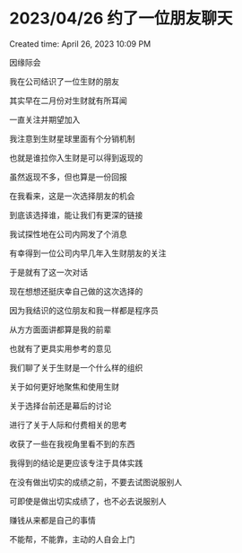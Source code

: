 # 2023/04/26 约了一位朋友聊天

Created time: April 26, 2023 10:09 PM

因缘际会

我在公司结识了一位生财的朋友

其实早在二月份对生财就有所耳闻

一直关注并期望加入

我注意到生财星球里面有个分销机制

也就是谁拉你入生财是可以得到返现的

虽然返现不多，但也算是一份回报

在我看来，这是一次选择朋友的机会

到底该选择谁，能让我们有更深的链接

我试探性地在公司内网发了个消息

有幸得到一位公司内早几年入生财朋友的关注

于是就有了这一次对话

现在想想还挺庆幸自己做的这次选择的

因为我结识的这位朋友和我一样都是程序员

从方方面面讲都算是我的前辈

也就有了更具实用参考的意见

我们聊了关于生财是一个什么样的组织

关于如何更好地聚焦和使用生财

关于选择台前还是幕后的讨论

进行了关于人际和付费相关的思考

收获了一些在我视角里看不到的东西

我得到的结论是更应该专注于具体实践

在没有做出切实的成绩之前，不要去试图说服别人

可即使是做出切实成绩了，也不必去说服别人

赚钱从来都是自己的事情

不能帮，不能靠，主动的人自会上门